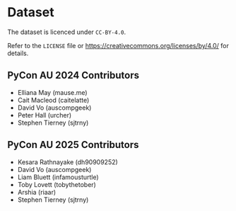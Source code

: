 # Dataset

The dataset is licenced under `CC-BY-4.0`. 

Refer to the `LICENSE` file or https://creativecommons.org/licenses/by/4.0/ for details.

## PyCon AU 2024 Contributors

- Elliana May (mause.me)
- Cait Macleod (caitelatte)
- David Vo (auscompgeek)
- Peter Hall (urcher)
- Stephen Tierney (sjtrny)

## PyCon AU 2025 Contributors

- Kesara Rathnayake (dh90909252)
- David Vo (auscompgeek)
- Liam Bluett (infamousturtle)
- Toby Lovett (tobythetober)
- Arshia (riaar)
- Stephen Tierney (sjtrny)